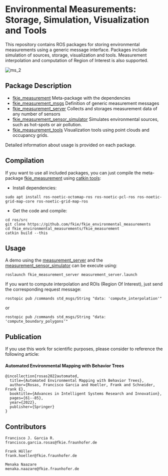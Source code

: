 # Environmental Measurements: Storage, Simulation, Visualization and Tools

This repository contains ROS packages for storing environmental measurements using a generic message interface. Packages include simulation of sources, storage, visualization and tools. Measurement interpolation and computation of Region of Interest is also supported.

![ms_2](https://user-images.githubusercontent.com/748097/169493930-e93c04e3-8fc0-48e1-a086-8087b551316f.png)

## Package Description

- [fkie_measurement](https://github.com/fkie/fkie_environmental_measurements/tree/main/fkie_measurement) Meta-package with the dependencies
- [fkie_measurement_msgs](https://github.com/fkie/fkie_environmental_measurements/tree/main/fkie_measurement_msgs) Definition of generic measurement messages
- [fkie_measurement_server](https://github.com/fkie/fkie_environmental_measurements/tree/main/fkie_measurement_server) Collects and storages measurement data of any number of sensors
- [fkie_measurement_sensor_simulator](https://github.com/fkie/fkie_environmental_measurements/tree/main/fkie_measurement_sensor_simulator) Simulates environmental sources, such as hot-spots or air pollution.
- [fkie_measurement_tools](https://github.com/fkie/fkie_environmental_measurements/tree/main/fkie_measurement_tools) Visualization tools using point clouds and occupancy grids.

Detailed information about usage is provided on each package.

## Compilation

If you want to use all included packages, you can just compile the meta-package [fkie_measurement](https://github.com/fkie/fkie_environmental_measurements/tree/main/fkie_measurement) using [catkin tools](https://catkin-tools.readthedocs.io/en/latest/installing.html):

- Install dependencies:

```
sudo apt install ros-noetic-octomap-ros ros-noetic-pcl-ros ros-noetic-grid-map-core ros-noetic-grid-map-ros
```

- Get the code and compile:

```
cd ros/src
git clone https://github.com/fkie/fkie_environmental_measurements
cd fkie_environmental_measurements/fkie_measurement
catkin build --this
```

## Usage

A demo using the [measurement_server](https://github.com/fkie/fkie_environmental_measurements/tree/main/fkie_measurement_server) and the [measurement_sensor_simulator](https://github.com/fkie/fkie_measurement/tree/main/fkie_measurement_sensor_simulator) can be execute using:

```
roslaunch fkie_measurement_server measurement_server.launch
```

If you want to compute interpolation and ROIs (Region Of Interest), just send the corresponding request message:

```
rostopic pub /commands std_msgs/String "data: 'compute_interpolation'"
```

or

```
rostopic pub /commands std_msgs/String "data: 'compute_boundary_polygons'"
```

## Publication

If you use this work for scientific purposes, please consider to reference the following article: 

#### Automated Environmental Mapping with Behavior Trees

```
@incollection{rosas2022automated,
  title={Automated Environmental Mapping with Behavior Trees},
  author={Rosas, Francisco Garcia and Hoeller, Frank and Schneider, Frank E},
  booktitle={Advances in Intelligent Systems Research and Innovation},
  pages={61--85},
  year={2022},
  publisher={Springer}
}
```

## Contributors

```
Francisco J. Garcia R.
francisco.garcia.rosas@fkie.fraunhofer.de

Frank Höller
frank.hoeller@fkie.fraunhofer.de

Menaka Naazare 
menaka.naazare@fkie.fraunhofer.de
```
